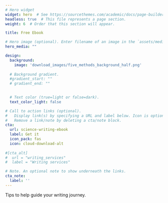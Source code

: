 ```yaml
---
# Hero widget
widget: hero  # See https://sourcethemes.com/academic/docs/page-builder/
headless: true  # This file represents a page section.
weight: 6  # Order that this section will appear.

title: Free Ebook

# Hero image (optional). Enter filename of an image in the `assets/media` folder.
hero_media: ""

design:
  background:
    image: 'download_images/five_methods_background_half.png'
  
  # Background gradient.
  #gradient_start: ""
  # gradient_end: ""
  

  # Text color (true=light or false=dark).
  text_color_light: false

# Call to action links (optional).
#   Display link(s) by specifying a URL and label below. Icon is optional for `[cta]`.
#   Remove a link/note by deleting a cta/note block.
cta:
  url: science-writing-ebook
  label: Get it
  icon_pack: fas
  icon: cloud-download-alt
  
#[cta_alt]
#  url = "writing_services"
#  label = "Writing services"

# Note. An optional note to show underneath the links.
cta_note:
  label: ''
---
```


Tips to help guide your writing journey.